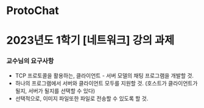 # ProtoChat

# 2023년도 1학기 [네트워크] 강의 과제

### 교수님의 요구사항
- TCP 프로토콜을 활용하는, 클라이언트 - 서버 모델의 채팅 프로그램을 개발할 것.
- 하나의 프로그램에서 서버와 클라이언트 모두를 지원할 것. (호스트가 클라이언트가 될지, 서버가 될지를 선택할 수 있다)
- 선택적으로, 이미지 파일또한 파일로 전송할 수 있도록 할 것.
